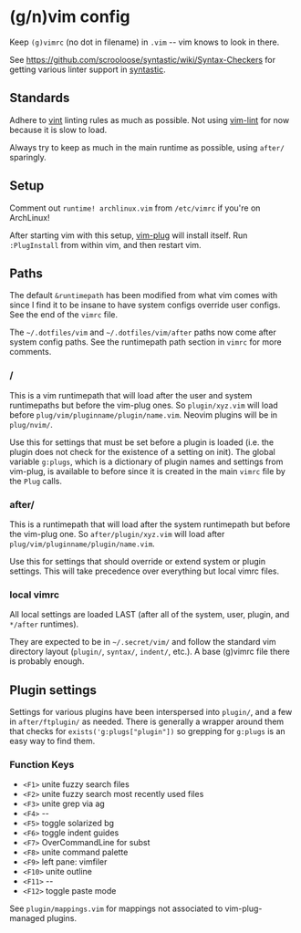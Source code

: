 # (g/n)vim config

Keep `(g)vimrc` (no dot in filename) in `.vim` -- vim knows to look in there.

See https://github.com/scrooloose/syntastic/wiki/Syntax-Checkers for getting
various linter support in
[syntastic](https://github.com/scrooloose/syntastic/).

## Standards

Adhere to [vint](https://github.com/Kuniwak/vint) linting rules as much as
possible. Not using [vim-lint](https://github.com/syngan/vim-vimlint) for now
because it is slow to load.

Always try to keep as much in the main runtime as possible, using `after/`
sparingly.

## Setup

Comment out `runtime! archlinux.vim` from `/etc/vimrc` if you're on ArchLinux!

After starting vim with this setup,
[vim-plug](https://github.com/junegunn/vim-plug) will install itself. Run
`:PlugInstall` from within vim, and then restart vim.

## Paths

The default `&runtimepath` has been modified from what vim comes with since I
find it to be insane to have system configs override user configs. See the end
of the `vimrc` file.

The `~/.dotfiles/vim` and `~/.dotfiles/vim/after` paths now come after system
config paths. See the runtimepath path section in `vimrc` for more comments.

### /

This is a vim runtimepath that will load after the user and system runtimepaths
but before the vim-plug ones. So `plugin/xyz.vim` will load before
`plug/vim/pluginname/plugin/name.vim`. Neovim plugins will be in `plug/nvim/`.

Use this for settings that must be set before a plugin is loaded (i.e. the
plugin does not check for the existence of a setting on init). The global
variable `g:plugs`, which is a dictionary of plugin names and settings from
vim-plug, is available to before since it is created in the main `vimrc` file
by the `Plug` calls.

### after/

This is a runtimepath that will load after the system runtimepath but before
the vim-plug one. So `after/plugin/xyz.vim` will load after
`plug/vim/pluginname/plugin/name.vim`.

Use this for settings that should override or extend system or plugin settings.
This will take precedence over everything but local vimrc files.

### local vimrc

All local settings are loaded LAST (after all of the system, user, plugin, and
`*/after` runtimes).

They are expected to be in `~/.secret/vim/` and follow the standard vim
directory layout (`plugin/`, `syntax/`, `indent/`, etc.). A base (g)vimrc file
there is probably enough.

## Plugin settings

Settings for various plugins have been interspersed into `plugin/`, and a few
in `after/ftplugin/` as needed. There is generally a wrapper around them that
checks for `exists('g:plugs["plugin"])` so grepping for `g:plugs` is an easy
way to find them.

### Function Keys

- `<F1>` unite fuzzy search files
- `<F2>` unite fuzzy search most recently used files
- `<F3>` unite grep via ag
- `<F4>` --
- `<F5>` toggle solarized bg
- `<F6>` toggle indent guides
- `<F7>` OverCommandLine for subst
- `<F8>` unite command palette
- `<F9>` left pane: vimfiler
- `<F10>` unite outline
- `<F11>` --
- `<F12>` toggle paste mode

See `plugin/mappings.vim` for mappings not associated to vim-plug-managed
plugins.

